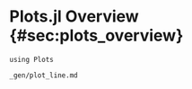 # Plots.jl Overview {#sec:plots_overview}

```
using Plots
```

```{.include}
_gen/plot_line.md
```
